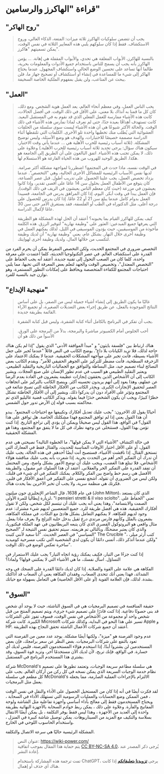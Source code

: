 # قراءة "الهاكرز والرسامين"

## "روح الهاكر"

> يجب أن تتضمن سلوكيات الهاكرز ثلاثة ميزات: المتعة، الذكاء العالي، وروح الاستكشاف. فقط إذا كان سلوكهم يلبي هذه المعايير الثلاثة في نفس الوقت، يمكن تسميتهم "هاكرز".

> بالنسبة للهاكرز، الأبواب المغلقة هي تحدي، والأبواب المقفلة هي إهانة. ... يؤمن الهاكرز بأنه يجب أن يسمح للناس باستخدام جميع الأدوات والمعلومات بحرية، طالما أنها تساعد على تحسين الوضع الحالي واستكشاف المجهول. عندما يحتاج الهاكر إلى شيء ما للمساعدة في إنشاء أو استكشاف أو تصحيح جهاز ما، فلن يبحث عن المتاعب، ولن يقبل بمفهوم الملكية الخاصة السخيفة.

## "العمل"

> يحب الناس العمل، وفي معظم أنحاء العالم، يعد العمل هوية الشخص. ومع ذلك، كان كل ما قمنا به آنذاك بلا معنى، على الأقل في ذلك الوقت. في أفضل الحالات، كانت هذه الأشياء ممارسة للعمل الفعلي الذي قد نقوم به في المستقبل البعيد. كانت تستهدف أهدافًا بعيدة جدًا، حتى لم نعرف لماذا نمارس هذه الأشياء في ذلك الوقت. والحالة الأكثر شيوعًا هي أن هذه الأشياء ليست سوى سلسلة من الحلقات العشوائية التي يُطلب منك تخطيها واحدة تلو الأخرى. الكلمات التي تلتقطها أثناء الدراسة مصممة خصيصًا للاختبارات، والهدف هو وضع الأسئلة، وليس توضيح المشكلة. (ثلاثة أسباب رئيسية للحرب الأهلية هي ... عندما يأتي وقت الاختبار، سيكون هناك سؤال: يرجى تحديد ثلاثة أسباب رئيسية للحرب الأهلية.) وعلاوة على ذلك، لا يمكن تجنب هذه الأشياء. اتفق البالغون على أن الطريق إلى الجامعة هو هكذا. الطريق الوحيد للهروب من هذه الحياة الفارغة هو الاستسلام لها.

> في الوقت نفسه، ماذا حدث في المجتمع؟ اضطررنا لمواجهة مشكلة أكثر صرامة. لديها نفس الأسباب الرئيسية للمشاكل الأخرى الحالية، وهي "التخصص". عندما يزداد تخصص العمل، يجب علينا الحصول على تدريب أطول. قبل عصر الصناعة، كان يتوقع من الأطفال العمل بحلول سن 14 عامًا على أقصى تقدير، وإذا كانوا يعيشون في مزرعة (حيث كان معظم الناس يعيشون في الريف في ذلك الوقت)، فإن العمل يبدأ في وقت أبكر. اليوم، إذا كان المراهق يدرس في الجامعة، فسيبدأ العمل بدوام كامل عندما يبلغ سن 21 أو 22 عامًا. إذا كان يدرس للحصول على درجة أعلى، مثل الدكتوراه في الطب أو الفلسفة، فقد يستغرق الأمر حتى سن 30 عامًا لإكمال الدراسة.

> كيف يمكن للهاكرز القيام بما يحبونه؟ أعتقد أن الحل لهذه المشكلة هو الطريقة التي يعرفها جميع المبدعين: العثور على "وظيفة نهارية" لتوفير الرزق. هذه الكلمة مأخوذة من الموسيقيين، حيث يؤدون الموسيقى في الليل، لذلك يمكنهم العمل في وظيفة أخرى خلال النهار. بشكل عام، يعني "وظيفة نهارية" أن لديك وظيفة لتكسب من خلالها المال، ولديك وظيفة أخرى لهوايتك.

التخصص ضروري في المجتمع الحديث، ولكن التخصص المفرط يمكن أن يحرم الفرد من القدرة على استكشاف العالم. في عصر التكنولوجيا الحديثة، كلما اعتمدت على معرفة واحدة، كلما كان من الصعب التحول إلى تقنية جديدة. أعتقد أنه يجب الحفاظ على "التخصص المعتدل"، وتخصيص الوقت والجهد لتعلم بعض المعرفة التي تحبها، مما يلبي احتياجات المجتمع للكفاءة المتخصصة ويحافظ على إمكانات التطور المستمرة، وهو توازن جيد بالنسبة للفرد.

## "منهجية الإبداع"

> غالبًا ما يكون الطريق إلى إنشاء أشياء جميلة ليس من الصفر، بل على أساس النتائج الموجودة بالفعل، عن طريق إجراء بعض التعديلات الصغيرة، أو تجميع الآراء القائمة بطريقة جديدة.

> يجب أن تفكر في البرنامج بالكامل أثناء كتابة الشفرة، وليس قبل كتابة الشفرة.

> أحب الجلوس أمام الكمبيوتر مباشرةً والبرمجة، بدلاً من البرمجة على الورق. الأسوأ من ذلك هو أن

هناك ارتباط بين "فلسفة بايثون" و "مبدأ الموافقة الأدنى" الذي يقول "إذا لم يكن هناك حاجة لذلك، فلا تزيد الكيانات بلا داعٍ". يوضح الكاتب في النص قائلاً "عندما تُجبر على جعل الأشياء بسيطة، فأنت تجبر على مواجهة المشكلات الحقيقية. عندما لا يمكنك الاعتماد على الزخرفة السطحية، فأنت مضطر للتركيز على الجوهر الحقيقي للأمر". ويقدم الكاتب بعض النصائح لبناء تصميم جيد، مثل البساطة والتوافق مع الجماليات التاريخية والتقليد الطبيعي. ويعتبر التقليد الطبيعي هو السبب في عدم تطور الإنسان على صنع العجلات. ويشير الكاتب إلى أن الأشخاص الذين يحققون إنجازات عظيمة يشعرون في العادة بعدم الرضا عن عملهم، وهذا يعود إلى أنهم يريدون تحسينه أكثر. وينصح الكاتب بالتركيز على اتجاهات العصر لتحقيق الإنجازات الكبرى. ويحذر الكاتب من الأفكار الخاطئة التي تصبح شائعة في المجتمع وتؤثر على الأفراد دون أن يدركوا ذلك. ويشير إلى أن الأفكار الخاطئة تشكل خطرًا كبيرًا، ويجب أن يكون الشخص حذرًا فيما يقوله. ويذكر الكاتب قضية غاليليو الذي تم محاكمته بسبب قوله إن الأرض تدور حول الشمس.

أحيانًا يقول لك الآخرون: "يجب عليك تعديل أفكارك وتكييفها مع احتياجات المجتمع". يبدو أن هذا القول يعني إذا لم توافق المجتمع فهذا مشكلتك الخاصة. هل توافق على هذا القول؟ في الواقع، هذا القول ليس صحيحًا ويمكن أن يؤدي إلى تراجع التاريخ. إذا كنت تؤمن بهذا القول، فستتخلى عن وجهة نظرك في كل ما لا يتفق مع المجتمع، وهذا هو المشكلة الحقيقية.

في حالة اكتشاف "الأشياء التي لا يمكن قولها"، ما الخطوة التالية؟ نصيحتي هي عدم القول، أو على الأقل اختيار الأوقات المناسبة للحديث، والقتال فقط في المعارك التي تستحق القتال. إذا ناقشت الأغبياء، فستصبح أنت أيضًا أحدهم. في هذه الحالة، يجب عليك أن تدرك أن التفكير الحر أهم من التحدث بحرية. إذا شعرت بأنه يجب عليك مناقشة هؤلاء الأشخاص، فلا تبتلع هذا الغضب، ويجب عليك أن توضح الأمور بشكل واضح، ومن المحتمل أن تفقد القدرة على التفكير الحر والعقلاني. أعتقد أن هذا السلوك غير مقبول، والطريقة الأفضل هي رسم خط واضح بين الفكر والكلام. يمكنك التفكير في أي شيء في قلبك، ولكن ليس من الضروري أن تقوله. أشجع نفسي على التفكير في أعمق الأفكار في قلبي. فكرتك هي منظمة سرية، ولا يجب أن تخبر الآخرين بما يحدث هناك.

في عام 1638، قال الشاعر الإنجليزي جون ميلتون (John Milton)، الذي كان يستعد لزيارة إيطاليا للمرة الأولى، "i pensieri stretti & il viso sciolto". تعني "الحفاظ على الصمت والابتسامة"، وهذا يعني أنه يجب عليك أن تبتسم لكل شخص، ولكن لا تقول أفكارك الحقيقية. هذه هي أفضل طريقة للرد. جميع المتعصبين لديهم شيء مشترك: عدم وجود لديهم للفكاهة. لا يمكنهم التعامل بشكل هادئ مع النكات. في مملكة الفكاهة، يشعرون بالملل وكأنهم فارس مرتدي درع ثقيل يدخل حلبة التزلج ولا يعرف ماذا يفعل. مثال واقعي هو البروتوكول القصري الذي كان يتبعه البريطانيون في عهد الملكة فيكتوريا، والذي كان يعتبر مضحكًا، وبالتالي تم هزيمته. سيتم تحقيق نفس النتيجة لـ "الصحيح السياسي" في العصر الحديث. "أنا سعيد لأنني كتبت" The Crucible "، كتب آرثر ميلر، "ولكن عندما أتذكر ذلك، أتمنى دائمًا أن يكون لدي الشخصية التي تكتب مسرحية كوميدية ساخرة تعكس الوضع في ذلك الوقت".

إذا كنت جزءًا من التيار، فكيف يمكنك رؤية اتجاه التيار؟ يجب عليك الاستمرار في التساؤل. اسأل نفسك، ما هي الأشياء التي لا يمكنني قولها؟ ولماذا؟

الفكاهة هي علامة على القوة والصلابة. إذا كان لديك دائمًا القدرة على الضحك في وجه الشدائد، فهذا يعني أنك تتحدى الصعاب، وفقدان الفكاهة يعني أن الصعاب قد أذاكتك بشدة. لذلك، فإن العلامة القوية (أو على الأقل الخاصية) هي التعامل بسهولة مع حياتك.

## "السوق"

حقيقة المنافسة في تصميم البرمجيات هي في السوق الناشئة، حيث لا يوجد أي شخص قد بنى حصونًا دفاعية. إذا كنت قادرًا على تصميم شيء جريء، ويتم تصميم المنتج من قبل شخص واحد أو مجموعة من الأشخاص في نفس الوقت، فسوف تفوز على الشركات الكبيرة. كانت شركة Microsoft تسير على هذا النحو في البداية، وكذلك شركات Apple و HP. أعتقد أن جميع شركات الأعمال الناشئة تحقق النجاح بهذه الطريقة.

عدم وجود القرصنة هو "ميزة"، ولكنها أيضًا مشكلة. يوجد عدد معين من القرصنة التي تعود بالنفع على شركات البرمجيات. بغض النظر عن سعر برامجك، فإن بعض المستخدمين لن يشتروا أبدًا. إذا استخدم هؤلاء المستخدمون القرصنة، فليس لديك أي خسارة. في الواقع، فإنك تربح، لأن لديك الآن مستخدمًا آخر، وتزيد قوة السوق، وقد يشتري هذا المستخدم البرنامج في المستقبل.

شركة McDonald's هي سلسلة مطاعم سريعة الوجبات، وتعتمد تطورها على تصميم نظام خدمة الوجبات السريعة الذي يمكن نسخه في كل ركن من أركان العالم. يجب على كل مطعم في سلسلة McDonald's الالتزام بالإجراءات العملية الصارمة، مما يجعله يعمل مثل البرمجيات.

لقد فكرت أيضًا في أنه إذا كان من المستحيل الحصول على الأداء والنقل في نفس الوقت ، فمن الممكن وضع الحسابات والعمليات الرسومية التي تستهلك الأداء في السحابة ، ويحتاج المستخدمون فقط إلى معالج بأداء أساسي وأجهزة تفاعلية مثل الشاشة ولوحة المفاتيح والفأرة. وعلاوة على ذلك ، يمكن ربط خوادم السحابة بالأجهزة النهائية بطريقة واحدة إلى العديد من الأجهزة ، وهذا ليس فقط يوفر التكلفة ، بل يمكن أيضًا الانتقال بسلاسة والتكيف مع المزيد من السيناريوهات. يمكن توصيل شاشة كبيرة في المنزل ، واستخدام الحاسوب اللوحي في الخارج.

المشكلة الرئيسية حاليًا هي سرعة الاتصال والتكلفة.

> عنوان النص: <https://wiki-power.com/>  
> يتم حماية هذا المقال بموجب اتفاقية [CC BY-NC-SA 4.0](https://creativecommons.org/licenses/by/4.0/deed.zh)، يُرجى ذكر المصدر عند إعادة النشر.

> تمت ترجمة هذه المشاركة باستخدام ChatGPT، يرجى [**تزويدنا بتعليقاتكم**](https://github.com/linyuxuanlin/Wiki_MkDocs/issues/new) إذا كانت هناك أي حذف أو إهمال.